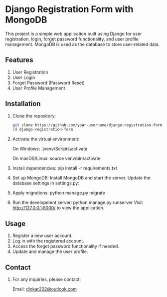 # Django Registration Form with MongoDB

This project is a simple web application built using Django for user registration, login, forget password functionality, and user profile management. MongoDB is used as the database to store user-related data.

## Features

1. User Registration
2. User Login
3. Forget Password (Password Reset)
4. User Profile Management

## Installation

1. Clone the repository:

   ```bash
   git clone https://github.com/your-username/django-registration-form.git
   cd django-registration-form


2. Activate the virtual environment:

    On Windows:
    .\venv\Scripts\activate

    On macOS/Linux: 
    source venv/bin/activate

3. Install dependencies:
    pip install -r requirements.txt

4. Set up MongoDB:
    Install MongoDB and start the server.
    Update the database settings in settings.py:

5. Apply migrations:
    python manage.py migrate

6. Run the development server:
    python manage.py runserver
    Visit http://127.0.0.1:8000/ to view the application.

## Usage

1. Register a new user account.
2. Log in with the registered account.
3. Access the forget password functionality if needed.
4. Update and manage the user profile.

## Contact
    
1. For any inquiries, please contact:

    Email: dinkar202@outlook.com
